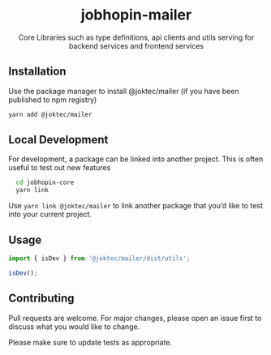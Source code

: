 <div align="center">
  <h1>jobhopin-mailer</h1>
  <p>Core Libraries such as type definitions, api clients and utils serving for backend services and frontend services</p>
  </div>
</div>

## Installation

Use the package manager to install @joktec/mailer (if you have been published to npm registry)

```bash
yarn add @joktec/mailer
```

## Local Development
For development, a package can be linked into another project. This is often useful to test out new features

```bash
  cd jobhopin-core
  yarn link
```

Use `yarn link @joktec/mailer` to link another package that you’d like to test into your current project.

## Usage

```javascript
import { isDev } from '@joktec/mailer/dist/utils';

isDev();
```

## Contributing

Pull requests are welcome. For major changes, please open an issue first to discuss what you would like to change.

Please make sure to update tests as appropriate.
